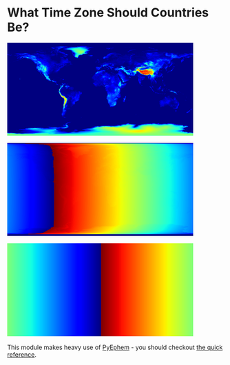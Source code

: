 # What Time Zone Should Countries Be?

![Elevation Map](elev.png)

![Noon Difference Map](sunriseDiff.png)

![Noon Difference Map](noonDiff.png)

This module makes heavy use of [PyEphem](https://github.com/brandon-rhodes/pyephem) - you should checkout [the quick reference](https://rhodesmill.org/pyephem/quick.html).
